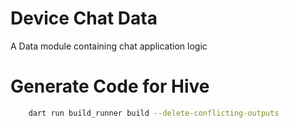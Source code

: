 # Device Chat Data

A Data module containing chat application logic

# Generate Code for Hive
```bash
    dart run build_runner build --delete-conflicting-outputs
```